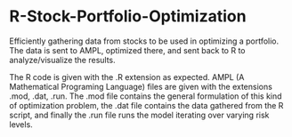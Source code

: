 # R-Stock-Portfolio-Optimization
Efficiently gathering data from stocks to be used in optimizing a portfolio. The data is sent to AMPL, optimized there, and sent back to R to analyze/visualize the results.

The R code is given with the .R extension as expected. AMPL (A Mathematical Programing Language) files are given with the extensions .mod, .dat, .run. The .mod file contains the general formulation of this kind of optimization problem, the .dat file contains the data gathered from the R script, and finally the .run file runs the model iterating over varying risk levels. 
